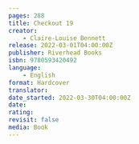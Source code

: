 ```yaml
---
pages: 288
title: Checkout 19
creator:
    - Claire-Louise Bennett
release: 2022-03-01T04:00:00Z
publisher: Riverhead Books
isbn: 9780593420492
language:
    - English
format: Hardcover
translator:
date_started: 2022-03-30T04:00:00Z
date:
rating:
revisit: false
media: Book
---
```

